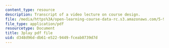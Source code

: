 ```yaml
---
content_type: resource
description: Transcript of a video lecture on course design.
file: /media/https%3A/open-learning-course-data-rc.s3.amazonaws.com/5-95j-teaching-college-level-science-and-engineering-spring-2009/d348d96ddb61e5229449fceab0739d7d_V-eWuHXZGnw.pdf
file_type: application/pdf
resourcetype: Document
title: 3play pdf file
uid: d348d96d-db61-e522-9449-fceab0739d7d
---
```

